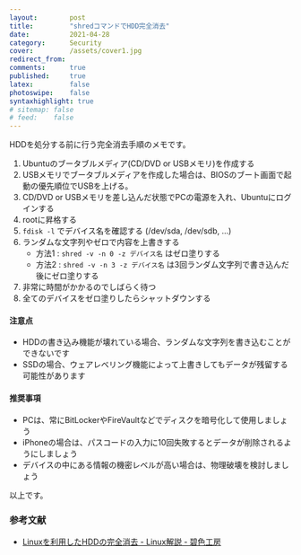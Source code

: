 ```yaml
---
layout:        post
title:         "shredコマンドでHDD完全消去"
date:          2021-04-28
category:      Security
cover:         /assets/cover1.jpg
redirect_from:
comments:      true
published:     true
latex:         false
photoswipe:    false
syntaxhighlight: true
# sitemap: false
# feed:    false
---
```


HDDを処分する前に行う完全消去手順のメモです。

1. Ubuntuのブータブルメディア(CD/DVD or USBメモリ)を作成する
2. USBメモリでブータブルメディアを作成した場合は、BIOSのブート画面で起動の優先順位でUSBを上げる。
3. CD/DVD or USBメモリを差し込んだ状態でPCの電源を入れ、Ubuntuにログインする
4. rootに昇格する
5. `fdisk -l` でデバイス名を確認する (/dev/sda, /dev/sdb, ...)
6. ランダムな文字列やゼロで内容を上書きする
   - 方法1 : `shred -v -n 0 -z デバイス名` はゼロ塗りする
   - 方法2 : `shred -v -n 3 -z デバイス名` は3回ランダム文字列で書き込んだ後にゼロ塗りする
7. 非常に時間がかかるのでしばらく待つ
8. 全てのデバイスをゼロ塗りしたらシャットダウンする

#### 注意点
- HDDの書き込み機能が壊れている場合、ランダムな文字列を書き込むことができないです
- SSDの場合、ウェアレベリング機能によって上書きしてもデータが残留する可能性があります

#### 推奨事項
- PCは、常にBitLockerやFireVaultなどでディスクを暗号化して使用しましょう
- iPhoneの場合は、パスコードの入力に10回失敗するとデータが削除されるようにしましょう
- デバイスの中にある情報の機密レベルが高い場合は、物理破壊を検討しましょう

以上です。


### 参考文献

- [Linuxを利用したHDDの完全消去 - Linux解説 - 碧色工房](https://www.mm2d.net/main/tech/linux/hdd_clear-01.html)
